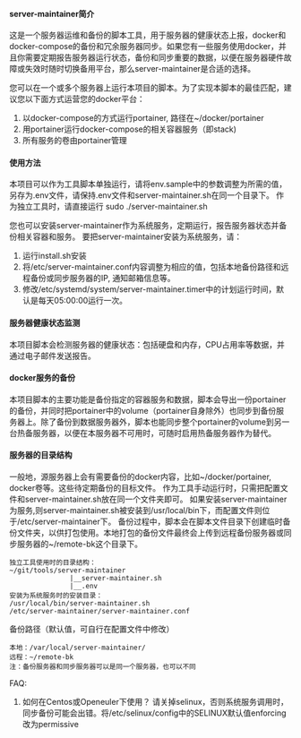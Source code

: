 #### server-maintainer简介
这是一个服务器运维和备份的脚本工具，用于服务器的健康状态上报，docker和docker-compose的备份和冗余服务器同步。如果您有一些服务使用docker，并且你需要定期报告服务器运行状态，备份和同步重要的数据，以便在服务器硬件故障或失效时随时切换备用平台，那么server-maintainer是合适的选择。

您可以在一个或多个服务器上运行本项目的脚本。为了实现本脚本的最佳匹配，建议您以下面方式运营您的docker平台：

1. 以docker-compose的方式运行portainer, 路径在~/docker/portainer
2. 用portainer运行docker-compose的相关容器服务（即stack)
3. 所有服务的卷由portainer管理

#### 使用方法
本项目可以作为工具脚本单独运行，请将env.sample中的参数调整为所需的值，另存为.env文件，请保持.env文件和server-maintainer.sh在同一个目录下。
作为独立工具时，请直接运行 sudo ./server-maintainer.sh

您也可以安装server-maintainer作为系统服务，定期运行，报告服务器状态并备份相关容器和服务。
要把server-maintainer安装为系统服务，请：
1. 运行install.sh安装
2. 将/etc/server-maintainer.conf内容调整为相应的值，包括本地备份路径和远程备份或同步服务器的IP, 通知邮箱信息等。
3. 修改/etc/systemd/system/server-maintainer.timer中的计划运行时间，默认是每天05:00:00运行一次。

#### 服务器健康状态监测
本项目脚本会检测服务器的健康状态：包括硬盘和内存，CPU占用率等数据，并通过电子邮件发送报告。

#### docker服务的备份
本项目脚本的主要功能是备份指定的容器服务和数据，脚本会导出一份portainer的备份，并同时把portainer中的volume（portainer自身除外）也同步到备份服务器上。除了备份到数据服务器外，脚本也能同步整个portainer的volume到另一台热备服务器，以便在本服务器不可用时，可随时启用热备服务器作为替代。

#### 服务器的目录结构
一般地，源服务器上会有需要备份的docker内容，比如~/docker/portainer, docker卷等。这些待定期备份的目标文件。
作为工具手动运行时，只需把配置文件和server-maintainer.sh放在同一个文件夹即可。
如果安装server-maintainer为服务,则server-maintainer.sh被安装到/usr/local/bin下，而配置文件则位于/etc/server-maintainer下。
备份过程中，脚本会在脚本文件目录下创建临时备份文件夹，以供打包使用。本地打包的备份文件最终会上传到远程备份服务器或同步服务器的~/remote-bk这个目录下。

```
独立工具使用时的目录结构：
~/git/tools/server-maintainer
               |__server-maintainer.sh
			   |__.env
安装为系统服务时的安装目录：
/usr/local/bin/server-maintainer.sh
/etc/server-maintainer/server-maintainer.conf
```
备份路径（默认值，可自行在配置文件中修改）
```
本地：/var/local/server-maintainer/
远程：~/remote-bk
注：备份服务器和同步服务器可以是同一个服务器，也可以不同
```

FAQ:
1. 如何在Centos或Openeuler下使用？
请关掉selinux，否则系统服务调用时，同步备份可能会出错。将/etc/selinux/config中的SELINUX默认值enforcing改为permissive


